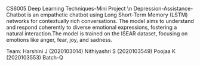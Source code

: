 CS6005 Deep Learning Techniques-Mini Project \n
Depression-Assistance-Chatbot is an empathetic chatbot using Long Short-Term Memory (LSTM) networks for contextually rich conversations. The model aims to understand and respond coherently to diverse emotional expressions, fostering a natural interaction.The model is trained on the ISEAR dataset, focusing on emotions like anger, fear, joy, and sadness. 

Team:
Harshini J (2020103014) 
Nithiyashri S (2020103549) 
Poojaa K (2020103553) 
Batch-Q
